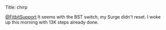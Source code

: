 Title: chirp

<a href="http://twitter.com/FitbitSupport">@FitbitSupport</a>  It seems with the BST switch, my Surge didn't reset. I woke up this morning with 13K steps already done.
